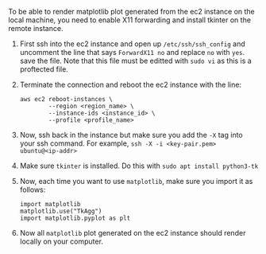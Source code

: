 To be able to render matplotlib plot generated from the ec2 instance on the 
local machine, you need to enable X11 forwarding and install tkinter on the 
remote instance.

1. First ssh into the ec2 instance and open up `/etc/ssh/ssh_config` and 
uncomment the line that says `ForwardX11 no` and replace `no` with `yes`.
save the file. Note that this file must be editted with `sudo vi` as this
is a proftected file.

2. Terminate the connection and reboot the ec2 instance with the line:
    ```
    aws ec2 reboot-instances \
            --region <region_name> \
            --instance-ids <instance_id> \
            --profile <profile_name>
    ```

3. Now, ssh back in the instance but make sure you add the `-X` tag into your
ssh command. For example, `ssh -X -i <key-pair.pem> ubuntu@<ip-addr>`

4. Make sure `tkinter` is installed. Do this with `sudo apt install python3-tk`

5. Now, each time you want to use `matplotlib`, make sure you import it as follows:
    ```
    import matplotlib
    matplotlib.use("TkAgg")
    import matplotlib.pyplot as plt
    ```

6. Now all `matplotlib` plot generated on the ec2 instance should render locally 
on your computer.
